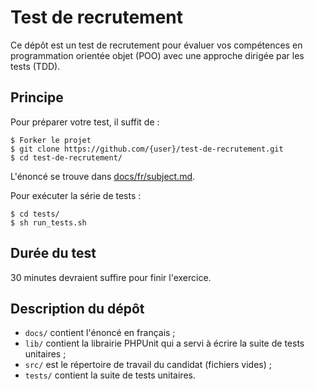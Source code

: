 Test de recrutement
============================

Ce dépôt est un test de recrutement pour évaluer vos 
compétences en programmation orientée objet (POO)
avec une approche dirigée par les tests (TDD).

Principe
--------

Pour préparer votre test, il suffit de :

	$ Forker le projet
	$ git clone https://github.com/{user}/test-de-recrutement.git
	$ cd test-de-recrutement/

L'énoncé se trouve dans [docs/fr/subject.md](docs/fr/subject.md).

Pour exécuter la série de tests :

	$ cd tests/
	$ sh run_tests.sh

Durée du test
-------------

30 minutes devraient suffire pour finir l'exercice.

Description du dépôt
--------------------

* `docs/` contient l'énoncé en français ;
* `lib/` contient la librairie PHPUnit qui a servi à écrire la suite de 
tests unitaires ;
* `src/` est le répertoire de travail du candidat (fichiers vides) ;
* `tests/` contient la suite de tests unitaires.
